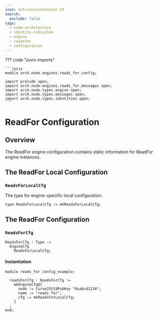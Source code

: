 ```yaml
---
icon: octicons/container-24
search:
  exclude: false
tags:
  - node-architecture
  - identity-subsystem
  - engine
  - readsfor
  - configuration
---
```


??? code "Juvix imports"

    ```juvix
    module arch.node.engines.reads_for_config;

    import prelude open;
    import arch.node.engines.reads_for_messages open;
    import arch.node.types.engine open;
    import arch.node.types.messages open;
    import arch.node.types.identities open;
    ```

# ReadFor Configuration

## Overview

The ReadFor engine configuration contains static information for ReadFor engine instances.

## The ReadFor Local Configuration

### `ReadsForLocalCfg`

The type for engine-specific local configuration.

<!-- --8<-- [start:ReadsForLocalCfg] -->
```juvix
type ReadsForLocalCfg := mkReadsForLocalCfg;
```
<!-- --8<-- [end:ReadsForLocalCfg] -->

## The ReadFor Configuration

### `ReadsForCfg`

<!-- --8<-- [start:ReadsForCfg] -->
```juvix
ReadsForCfg : Type :=
  EngineCfg
    ReadsForLocalCfg;
```
<!-- --8<-- [end:ReadsForCfg] -->

#### Instantiation

<!-- --8<-- [start:readsForCfg] -->
```juvix extract-module-statements
module reads_for_config_example;

  readsForCfg : ReadsForCfg :=
    mkEngineCfg@{
      node := Curve25519PubKey "0xabcd1234";
      name := "reads for";
      cfg := mkReadsForLocalCfg;
    }
  ;
end;
```
<!-- --8<-- [end:readsForCfg] -->
